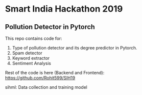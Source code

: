 # Smart India Hackathon 2019

## Pollution Detector in Pytorch

This repo contains code for: 
1. Type of pollution detector and its degree predictor in Pytorch.
2. Spam detector
3. Keyword extractor
4. Sentiment Analysis

Rest of the code is here (Backend and Frontend): https://github.com/Rohit599/SIH19 

sihml: Data collection and training model

